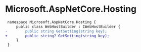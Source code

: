 # Microsoft.AspNetCore.Hosting

``` diff
 namespace Microsoft.AspNetCore.Hosting {
     public class WebHostBuilder : IWebHostBuilder {
-        public string GetSetting(string key);
+        public string? GetSetting(string key);
     }
 }
```
